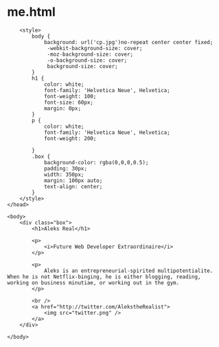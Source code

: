 # me.html
<html>
	<head>

		<style>
			body {
				background: url('cp.jpg')no-repeat center center fixed; 
 				 -webkit-background-size: cover;
 				 -moz-background-size: cover;
 				 -o-background-size: cover;
 				 background-size: cover;
			}
			h1 {
				color: white;
				font-family: 'Helvetica Neue', Helvetica;
				font-weight: 100;
				font-size: 60px;
				margin: 0px;
			}
			p {
				color: white;
				font-family: 'Helvetica Neue', Helvetica;
				font-weight: 200;

			}
			.box {
				background-color: rgba(0,0,0,0.5);
				padding: 30px;
				width: 350px;
				margin: 100px auto;
				text-align: center;
			}
		</style>
	</head>

	<body>
		<div class="box">
			<h1>Aleks Real</h1>

			<p>
				<i>Future Web Developer Extraordinaire</i>
			</p>

			<p>
				Aleks is an entrepreneurial-spirited multipotentialite. When he is not Netflix-binging, he is either blogging, reading, working on business minutiae, or working out in the gym.
			</p>

			<br />
			<a href="http://twitter.com/AlekstheRealist">
				<img src="twitter.png" />
			</a>
		</div>

	</body>

</html>
